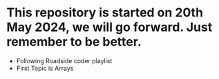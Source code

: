 # This repository is started on 20th May 2024, we will go forward. Just remember to be better.
- Following Roadside coder playlist
- First Topic is Arrays